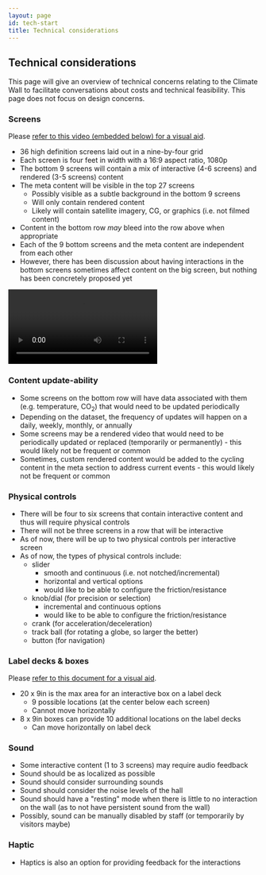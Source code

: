 ```yaml
---
layout: page
id: tech-start
title: Technical considerations
---
```


## Technical considerations

This page will give an overview of technical concerns relating to the Climate Wall to facilitate conversations about costs and technical feasibility. This page does not focus on design concerns.

### Screens

Please [refer to this video (embedded below) for a visual aid](https://s3.amazonaws.com/brianfoo-amnh/climateWallVideo.mp4).

- 36 high definition screens laid out in a nine-by-four grid
- Each screen is four feet in width with a 16:9 aspect ratio, 1080p
- The bottom 9 screens will contain a mix of interactive (4-6 screens) and rendered (3-5 screens) content
- The meta content will be visible in the top 27 screens
    - Possibly visible as a subtle background in the bottom 9 screens
    - Will only contain rendered content
    - Likely will contain satellite imagery, CG, or graphics (i.e. not filmed content)
- Content in the bottom row _may_ bleed into the row above when appropriate
- Each of the 9 bottom screens and the meta content are independent from each other
- However, there has been discussion about having interactions in the bottom screens sometimes affect content on the big screen, but nothing has been concretely proposed yet

<video autoplay loop crossorigin="anonymous" src="//s3.amazonaws.com/brianfoo-amnh/climateWallVideo.mp4?t=1"></video>

### Content update-ability

- Some screens on the bottom row will have data associated with them (e.g. temperature, CO<sub>2</sub>) that would need to be updated periodically
- Depending on the dataset, the frequency of updates will happen on a daily, weekly, monthly, or annually
- Some screens may be a rendered video that would need to be periodically updated or replaced (temporarily or permanently) - this would likely not be frequent or common
- Sometimes, custom rendered content would be added to the cycling content in the meta section to address current events - this would likely not be frequent or common

### Physical controls

- There will be four to six screens that contain interactive content and thus will require physical controls
- There will not be three screens in a row that will be interactive
- As of now, there will be up to two physical controls per interactive screen
- As of now, the types of physical controls include:
    - slider
        - smooth and continuous (i.e. not notched/incremental)
        - horizontal and vertical options
        - would like to be able to configure the friction/resistance
    - knob/dial (for precision or selection)
        - incremental and continuous options
        - would like to be able to configure the friction/resistance
    - crank (for acceleration/deceleration)
    - track ball (for rotating a globe, so larger the better)
    - button (for navigation)

### Label decks & boxes

Please [refer to this document for a visual aid](https://s3.amazonaws.com/brianfoo-amnh/HoPE_CC_IAbox-elevation_5-24-17.pdf).

- 20 x 9in is the max area for an interactive box on a label deck
    - 9 possible locations (at the center below each screen)
    - Cannot move horizontally
- 8 x 9in boxes can provide 10 additional locations on the label decks
    - Can move horizontally on label deck

### Sound

- Some interactive content (1 to 3 screens) may require audio feedback
- Sound should be as localized as possible
- Sound should consider surrounding sounds
- Sound should consider the noise levels of the hall
- Sound should have a "resting" mode when there is little to no interaction on the wall (as to not have persistent sound from the wall)
- Possibly, sound can be manually disabled by staff (or temporarily by visitors maybe)

### Haptic

- Haptics is also an option for providing feedback for the interactions
